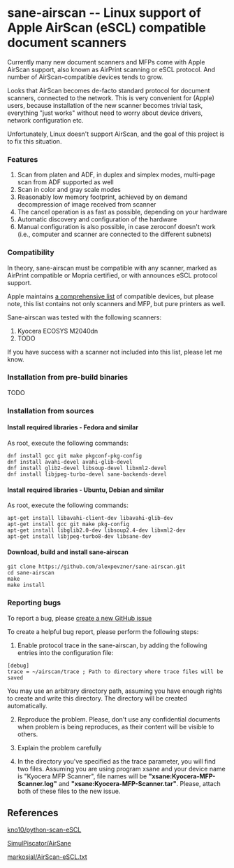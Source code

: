 # sane-airscan -- Linux support of Apple AirScan (eSCL) compatible document scanners

Currently many new document scanners and MFPs come with Apple AirScan
support, also known as AirPrint scanning or eSCL protocol. And number of
AirScan-compatible devices tends to grow.

Looks that AirScan becomes de-facto standard protocol for document
scanners, connected to the network. This is very convenient for (Apple)
users, because installation of the new scanner becomes trivial task,
everything "just works" without need to worry about device drivers,
network configuration etc.

Unfortunately, Linux doesn't support AirScan, and the goal of this
project is to fix this situation.

### Features

1. Scan from platen and ADF, in duplex and simplex modes, multi-page
scan from ADF supported as well
2. Scan in color and gray scale modes
3. Reasonably low memory footprint, achieved by on demand decompression of
image received from scanner
4. The cancel operation is as fast as possible, depending on your hardware
5. Automatic discovery and configuration of the hardware
6. Manual configuration is also possible, in case zeroconf doesn't work
(i.e., computer and scanner are connected to the different subnets)

### Compatibility

In theory, sane-airscan must be compatible with any scanner, marked as
AirPrint compatible or Mopria certified, or with announces eSCL protocol
support.

Apple maintains [a comprehensive list](https://support.apple.com/en-us/HT201311)
of compatible devices, but please note, this list contains not only scanners
and MFP, but pure printers as well.

Sane-airscan was tested with the following scanners:
1. Kyocera ECOSYS M2040dn
2. TODO

If you have success with a scanner not included into this list,
please let me know.

### Installation from pre-build binaries

TODO

### Installation from sources
#### Install required libraries - Fedora and similar
As root, execute the following commands:
```
dnf install gcc git make pkgconf-pkg-config
dnf install avahi-devel avahi-glib-devel
dnf install glib2-devel libsoup-devel libxml2-devel
dnf install libjpeg-turbo-devel sane-backends-devel
```
#### Install required libraries - Ubuntu, Debian and similar
As root, execute the following commands:
```
apt-get install libavahi-client-dev libavahi-glib-dev
apt-get install gcc git make pkg-config
apt-get install libglib2.0-dev libsoup2.4-dev libxml2-dev
apt-get install libjpeg-turbo8-dev libsane-dev
```
#### Download, build and install sane-airscan
```
git clone https://github.com/alexpevzner/sane-airscan.git
cd sane-airscan
make
make install
```
### Reporting bugs
To report a bug, please [create a new GitHub issue](https://github.com/alexpevzner/sane-airscan/issues/new)

To create a helpful bug report, please perform the following steps:

1. Enable protocol trace in the sane-airscan, by adding the following
entries into the configuration file:
```
[debug]
trace = ~/airscan/trace ; Path to directory where trace files will be saved
```
You may use an arbitrary directory path, assuming you have enough rights
to create and write this directory. The directory will be created automatically.

2. Reproduce the problem. Please, don't use any confidential documents
when problem is being reproduces, as their content will be visible to
others.

3. Explain the problem carefully

4. In the directory you've specified as the trace parameter, you will find
two files. Assuming you are using program xsane and your device name is
"Kyocera MFP Scanner", file names will be **"xsane:Kyocera-MFP-Scanner.log"**
and **"xsane:Kyocera-MFP-Scanner.tar"**. Please, attach both of these files
to the new issue.

## References

[kno10/python-scan-eSCL](https://github.com/kno10/python-scan-eSCL)

[SimulPiscator/AirSane](https://github.com/SimulPiscator/AirSane)

[markosjal/AirScan-eSCL.txt](https://gist.github.com/markosjal/79d03cc4f1fd287016906e7ff6f07136)
